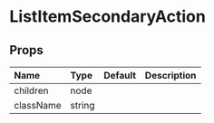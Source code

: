 ListItemSecondaryAction
=======================



Props
-----


| Name | Type | Default | Description |
|:-----|:-----|:-----|:-----|
| children | node |  |   |
| className | string |  |   |
